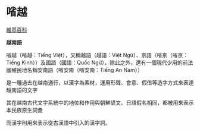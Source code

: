 # 㗂越

[維基百科](https://zh.wikipedia.org/wiki/%E8%B6%8A%E5%8D%97%E8%AF%AD)

**越南語**

㗂越（㗂越：Tiếng Việt），又稱越語（越語：Việt Ngữ）、京語（㗂京（㗂京：Tiếng Kinh））及國語（國語：Quốc Ngữ），除此之外，還有一個現代少用的前法國殖民地名稱安南語（㗂安南（㗂安南：Tiếng An Nam））

是一種過去在越南通行，以漢字為素材，運用形聲、會意、假借等造字方式來表達越南語的文字

其在越南古代文字系統中的地位和作用與朝鮮諺文、日語假名相同，都被用來表示本民族原生詞彙

而漢字則用來表示從古漢語中引入的漢字詞。
